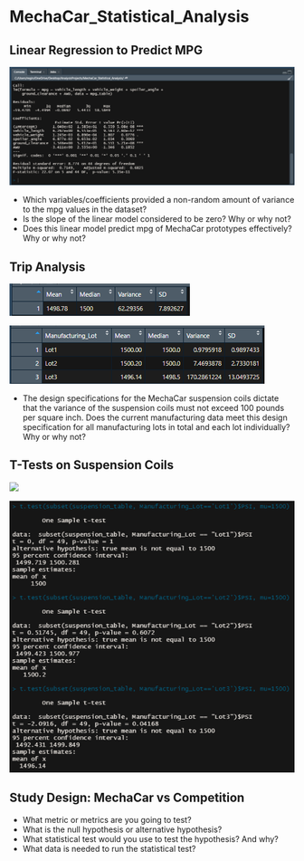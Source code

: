 # MechaCar_Statistical_Analysis


## Linear Regression to Predict MPG

![](images/summary_mpg.png)


* Which variables/coefficients provided a non-random amount of variance to the mpg values in the dataset?
* Is the slope of the linear model considered to be zero? Why or why not?
* Does this linear model predict mpg of MechaCar prototypes effectively? Why or why not?

## Trip Analysis

![](images/total_summary_psi.png)


![](images/lot_summary_psi.png)

* The design specifications for the MechaCar suspension coils dictate that the variance of the suspension coils must not exceed 100 pounds per square inch. Does the current manufacturing data meet this design specification for all manufacturing lots in total and each lot individually? Why or why not?

## T-Tests on Suspension Coils


![](images/ttest1/png)


![](images/ttest_subsets.png)


## Study Design: MechaCar vs Competition 

* What metric or metrics are you going to test?
* What is the null hypothesis or alternative hypothesis?
* What statistical test would you use to test the hypothesis? And why?
* What data is needed to run the statistical test?
